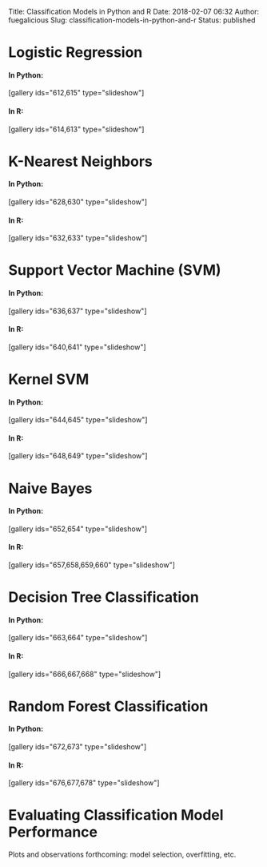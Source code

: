 Title: Classification Models in Python and R
Date: 2018-02-07 06:32
Author: fuegalicious
Slug: classification-models-in-python-and-r
Status: published

Logistic Regression
===================

#### In Python:

\[gallery ids="612,615" type="slideshow"\]

#### In R:

\[gallery ids="614,613" type="slideshow"\]

K-Nearest Neighbors
===================

#### In Python:

\[gallery ids="628,630" type="slideshow"\]

#### In R:

\[gallery ids="632,633" type="slideshow"\]

Support Vector Machine (SVM)
============================

#### In Python:

\[gallery ids="636,637" type="slideshow"\]

#### In R:

\[gallery ids="640,641" type="slideshow"\]

Kernel SVM
==========

#### In Python:

\[gallery ids="644,645" type="slideshow"\]

#### In R:

\[gallery ids="648,649" type="slideshow"\]

Naive Bayes
===========

#### In Python:

\[gallery ids="652,654" type="slideshow"\]

#### In R:

\[gallery ids="657,658,659,660" type="slideshow"\]

Decision Tree Classification
============================

#### In Python:

\[gallery ids="663,664" type="slideshow"\]

#### In R:

\[gallery ids="666,667,668" type="slideshow"\]

Random Forest Classification
============================

#### In Python:

\[gallery ids="672,673" type="slideshow"\]

#### In R:

\[gallery ids="676,677,678" type="slideshow"\]

Evaluating Classification Model Performance
===========================================

Plots and observations forthcoming: model selection, overfitting, etc.
